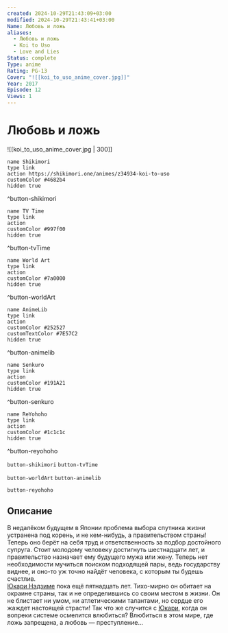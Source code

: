 ```yaml
---
created: 2024-10-29T21:43:09+03:00
modified: 2024-10-29T21:43:41+03:00
Name: Любовь и ложь
aliases:
  - Любовь и ложь
  - Koi to Uso
  - Love and Lies
Status: complete
Type: anime
Rating: PG-13
Cover: "![[koi_to_uso_anime_cover.jpg]]"
Year: 2017
Episode: 12
Views: 1
---
```


# Любовь и ложь

![[koi_to_uso_anime_cover.jpg | 300]]

```button
name Shikimori
type link
action https://shikimori.one/animes/z34934-koi-to-uso
customColor #4682b4
hidden true
```
^button-shikimori

```button
name TV Time
type link
action 
customColor #997f00
hidden true
```
^button-tvTime

```button
name World Art
type link
action 
customColor #7a0000
hidden true
```
^button-worldArt

```button
name AnimeLib
type link
action 
customColor #252527
customTextColor #7E57C2
hidden true
```
^button-animelib

```button
name Senkuro
type link
action 
customColor #191A21
hidden true
```
^button-senkuro

```button
name ReYohoho
type link
action 
customColor #1c1c1c
hidden true
```
^button-reyohoho



`button-shikimori` `button-tvTime`

`button-worldArt` `button-animelib`

`button-reyohoho`

## Описание

В недалёком будущем в Японии проблема выбора спутника жизни устранена под корень, и не кем-нибудь, а правительством страны! Теперь оно берёт на себя труд и ответственность за подбор достойного супруга. Стоит молодому человеку достигнуть шестнадцати лет, и правительство назначает ему будущего мужа или жену. Теперь нет необходимости мучиться поиском подходящей пары, ведь государству виднее, и оно-то уж точно найдёт человека, с которым ты будешь счастлив.  
[Юкари Нэдзиме](https://shikimori.one/characters/130126-yukari-nejima) пока ещё пятнадцать лет. Тихо-мирно он обитает на окраине страны, так и не определившись со своим местом в жизни. Он не блистает ни умом, ни атлетическими талантами, но сердце его жаждет настоящей страсти! Так что же случится с [Юкари](https://shikimori.one/characters/130126-yukari-nejima), когда он вопреки системе осмелится влюбиться? Влюбиться в этом мире, где ложь запрещена, а любовь — преступление...
